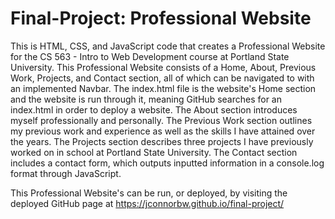 # Final-Project: Professional Website

This is HTML, CSS, and JavaScript code that creates a Professional Website for the CS 563 - Intro to Web Development course at Portland State University. This Professional Website consists of a Home, About, Previous Work, Projects, and Contact section, all of which can be navigated to with an implemented Navbar. The index.html file is the website's Home section and the website is run through it, meaning GitHub searches for an index.html in order to deploy a website. The About section introduces myself professionally and personally. The Previous Work section outlines my previous work and experience as well as the skills I have attained over the years. The Projects section describes three projects I have previously worked on in school at Portland State University. The Contact section includes a contact form, which outputs inputted information in a console.log format through JavaScript.

This Professional Website's can be run, or deployed, by visiting the deployed GitHub page at https://jconnorbw.github.io/final-project/
